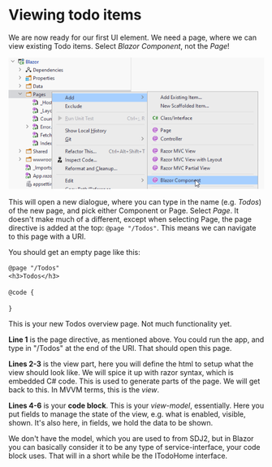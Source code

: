 # Viewing todo items
We are now ready for our first UI element. We need a page, where we can view existing Todo items. Select *Blazor Component*, not the *Page*!

![img.png](Resources/AddNewPage.png)

This will open a new dialogue, where you can type in the name (e.g. *Todos*) of the new page, and pick either Component or Page. 
Select *Page*. It doesn't make much of a different, except when selecting Page, the page directive is added at the top: `@page "/Todos"`.
This means we can navigate to this page with a URI.

You should get an empty page like this:
```razor
@page "/Todos"
<h3>Todos</h3>

@code {
    
}
```

This is your new Todos overview page. Not much functionality yet.

**Line 1** is the page directive, as mentioned above. You could run the app, and type in "/Todos" at the end of the URI. That should open this page.

**Lines 2-3** is the view part, here you will define the html to setup what the view should look like. We will spice it up with razor syntax, which is embedded C# code. This is used to generate parts of the page. We will get back to this. In MVVM terms, this is the *view*.

**Lines 4-6** is your **code block**. This is your *view-model*, essentially. Here you put fields to manage the state of the view, e.g. what is enabled, visible, shown. It's also here, in fields, we hold the data to be shown.

We don't have the model, which you are used to from SDJ2, but in Blazor you can basically consider it to be any type of service-interface, your code block uses. That will in a short while be the ITodoHome interface.

